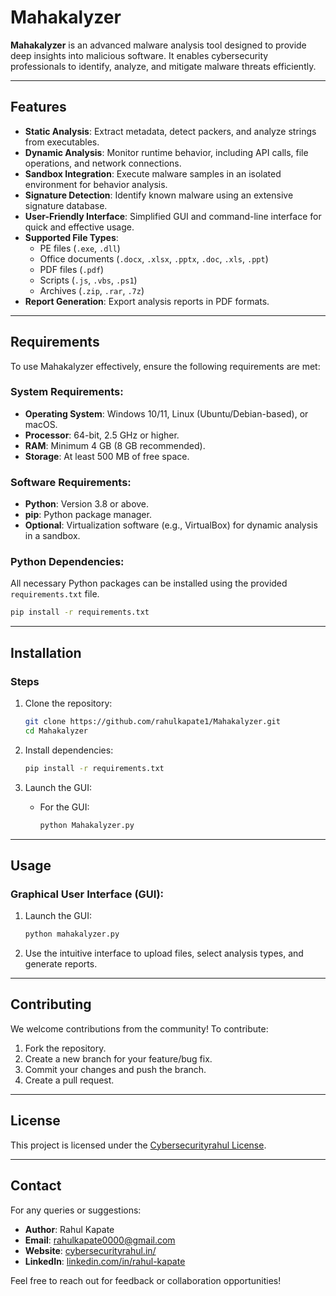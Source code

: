 # Mahakalyzer

**Mahakalyzer** is an advanced malware analysis tool designed to provide deep insights into malicious software. It enables cybersecurity professionals to identify, analyze, and mitigate malware threats efficiently.

---

## Features

- **Static Analysis**: Extract metadata, detect packers, and analyze strings from executables.
- **Dynamic Analysis**: Monitor runtime behavior, including API calls, file operations, and network connections.
- **Sandbox Integration**: Execute malware samples in an isolated environment for behavior analysis.
- **Signature Detection**: Identify known malware using an extensive signature database.
- **User-Friendly Interface**: Simplified GUI and command-line interface for quick and effective usage.
- **Supported File Types**:
  - PE files (`.exe`, `.dll`)
  - Office documents (`.docx`, `.xlsx`, `.pptx`, `.doc`, `.xls`, `.ppt`)
  - PDF files (`.pdf`)
  - Scripts (`.js`, `.vbs`, `.ps1`)
  - Archives (`.zip`, `.rar`, `.7z`)
- **Report Generation**: Export analysis reports in PDF formats.

---

## Requirements

To use Mahakalyzer effectively, ensure the following requirements are met:

### System Requirements:
- **Operating System**: Windows 10/11, Linux (Ubuntu/Debian-based), or macOS.
- **Processor**: 64-bit, 2.5 GHz or higher.
- **RAM**: Minimum 4 GB (8 GB recommended).
- **Storage**: At least 500 MB of free space.

### Software Requirements:
- **Python**: Version 3.8 or above.
- **pip**: Python package manager.
- **Optional**: Virtualization software (e.g., VirtualBox) for dynamic analysis in a sandbox.

### Python Dependencies:
All necessary Python packages can be installed using the provided `requirements.txt` file.

```bash
pip install -r requirements.txt
```

---

## Installation

### Steps

1. Clone the repository:
   ```bash
   git clone https://github.com/rahulkapate1/Mahakalyzer.git
   cd Mahakalyzer
   ```

2. Install dependencies:
   ```bash
   pip install -r requirements.txt
   ```

3. Launch the GUI:
   - For the GUI:
     ```bash
     python Mahakalyzer.py
     ```

---

## Usage

### Graphical User Interface (GUI):

1. Launch the GUI:
   ```bash
   python mahakalyzer.py
   ```
2. Use the intuitive interface to upload files, select analysis types, and generate reports.

---

## Contributing

We welcome contributions from the community! To contribute:

1. Fork the repository.
2. Create a new branch for your feature/bug fix.
3. Commit your changes and push the branch.
4. Create a pull request.

---

## License

This project is licensed under the [Cybersecurityrahul License]([LICENSE]https://cybersecurityrahul.in).

---

## Contact

For any queries or suggestions:

- **Author**: Rahul Kapate  
- **Email**: [rahulkapate0000@gmail.com](mailto:rahulkapate0000@gmail.com)  
- **Website**: [cybersecurityrahul.in/](https://cybersecurityrahul.in)  
- **LinkedIn**: [linkedin.com/in/rahul-kapate](https://www.linkedin.com/in/rahul-kapate)

Feel free to reach out for feedback or collaboration opportunities!
